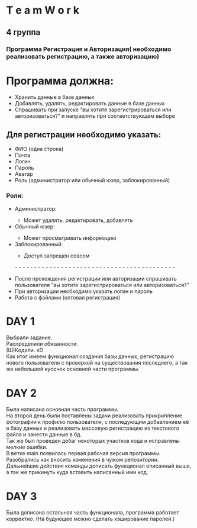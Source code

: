 <h1>T e a m W o r k</h1>
<h2>4 группа</h2>
<h3>Программа Регистрация и Авторизация( необходимо реализовать регистрацию, а также авторизацию)</h3>
    <h1>Программа должна:</h1>
    <ul>
        <li>Хранить данные в базе данных</li>
        <li>Добавлять, удалять, редактировать данные в базе данных</li>
        <li>Спрашивать при запуске “вы хотите зарегистрироваться или авторизоваться?” и направлять при соответствующем выборе</li>
    </ul>
    <h2>Для регистрации необходимо указать:</h2>
    <ul>
        <li>ФИО (одна строка)</li>
        <li>Почта</li>
        <li>Логин</li>
        <li>Пароль</li>
        <li>Аватар</li>
        <li>Роль (администратор или обычный юзер, заблокированный)</li>
    </ul>
    <h3>Роли:</h3>
    <ul>
        <li>Администратор:</li>
        <ul>
            <li>Может удалять, редактировать, добавлять</li>
        </ul>
        <li>Обычный юзер:</li>
        <ul>
            <li>Может просматривать информацию</li>
        </ul>
        <li>Заблокированный:</li>
        <ul>
            <li>Доступ запрещен совсем</li>
        </ul>
    <p>- - - - - - - - - - - - - - - - - - - - - - - - - - - - - - - - - - - - - - - - - - </p>
    <li>После прохождения регистрации или авторизации спрашивать пользователя “вы хотите зарегистрироваться или авторизоваться?”</li>
    <li>При авторизации необходимо указать логин и пароль</li>
    <li>Работа с файлами (оптовая регистрация)</li>
        </ul>
    <h1>DAY 1</h1>
  <p>Выбрали задание.<br />
    Распределили обязанности.<br />
    (Ш)Кодили. xD<br />
    Как итог имеем функционал создания базы данных, регистрацию нового пользователя с проверкой на существования последнего, а так же небольшой кусочек основной части программы.
  </p>
      <h1>DAY 2</h1>
  <p> Была написана основная часть программы.<br />
      На второй день были поставлены задачи реализовать прикрипление фотографии к профилю пользователя, с последующим добавлением её в базу данных и реализовать массовую регистрацию из текстового файла и занести данные в бд.<br />
      Так же был проведен дебаг некоторых участков кода и исправлены мелкие ошибки.<br />
      В ветке main появилась первая рабочая версия программы.<br />
      Разобрались как вносить изменения в чужом репозитории.<br />
      Дальнейшие действия команды дописать функционал описанный выше, а так же прикинуть куда вставить написанный ими код.
  </p>
        <h1>DAY 3</h1>
  <p> Была дописана остальная часть функционала, программа работает корректно.
      (На будующее можно сделать хэширование паролей.)
  </p>
